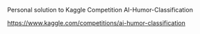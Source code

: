 Personal solution to Kaggle Competition AI-Humor-Classification 

https://www.kaggle.com/competitions/ai-humor-classification
